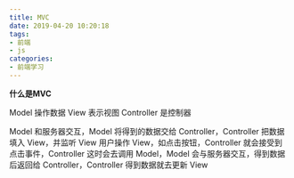 ```yaml
---
title: MVC
date: 2019-04-20 10:20:18
tags:
- 前端
- js
categories: 
- 前端学习
---
```

**什么是MVC**
<!--more-->
Model 操作数据
View 表示视图
Controller 是控制器

Model 和服务器交互，Model 将得到的数据交给 Controller，Controller 把数据填入 View，并监听 View
用户操作 View，如点击按钮，Controller 就会接受到点击事件，Controller 这时会去调用 Model，Model 会与服务器交互，得到数据后返回给 Controller，Controller 得到数据就去更新 View